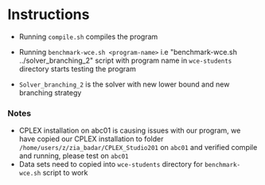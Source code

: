 # Instructions
- Running `compile.sh` compiles the program
- Running `benchmark-wce.sh <program-name>` i.e "benchmark-wce.sh ../solver_branching_2" script with program name in `wce-students` directory starts testing the program

- `Solver_branching_2` is the solver with new lower bound and new branching strategy

### Notes
- CPLEX installation on abc01 is causing issues with our program, we have copied our CPLEX installation to folder `/home/users/z/zia_badar/CPLEX_Studio201` on `abc01` and verified compile and running, please test on `abc01`
- Data sets need to copied into `wce-students` directory for `benchmark-wce.sh` script to work

